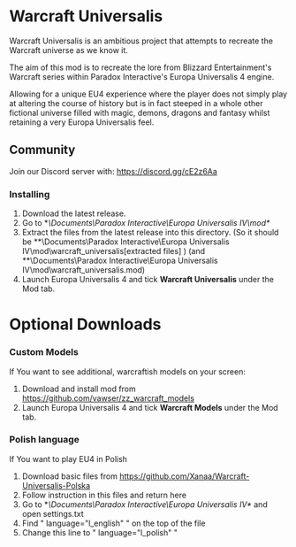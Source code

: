 # Warcraft Universalis
Warcraft Universalis is an ambitious project that attempts to recreate the Warcraft universe as we know it.

The aim of this mod is to recreate the lore from Blizzard Entertainment's Warcraft series within Paradox Interactive's Europa Universalis 4 engine.

Allowing for a unique EU4 experience where the player does not simply play at altering the course of history but is in fact steeped in a whole other fictional universe filled with magic, demons, dragons and fantasy whilst retaining a very Europa Universalis feel. 

## Community

Join our Discord server with: https://discord.gg/cE2z6Aa 

### Installing 
1. Download the latest release.
2. Go to **\Documents\Paradox Interactive\Europa Universalis IV\mod\**
3. Extract the files from the latest release into this directory.
	(So it should be **\Documents\Paradox Interactive\Europa Universalis IV\mod\warcraft_universalis\[extracted files] )
	(and **\Documents\Paradox Interactive\Europa Universalis IV\mod\warcraft_universalis.mod)
4. Launch Europa Universalis 4 and tick **Warcraft Universalis** under the Mod tab.

# Optional Downloads

### Custom Models
If You want to see additional, warcraftish models on your screen:

1. Download and install mod from https://github.com/vawser/zz_warcraft_models
2. Launch Europa Universalis 4 and tick **Warcraft Models** under the Mod tab.

### Polish language
If You want to play EU4 in Polish

1. Download basic files from https://github.com/Xanaa/Warcraft-Universalis-Polska
2. Follow instruction in this files and return here
3. Go to **\Documents\Paradox Interactive\Europa Universalis IV\** and open settings.txt
4. Find " language="l_english" " on the top of the file
5. Change this line to " language="l_polish" "
